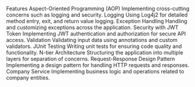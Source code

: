 Features
Aspect-Oriented Programming (AOP)
Implementing cross-cutting concerns such as logging and security.
Logging
Using Log4j2 for detailed method entry, exit, and return value logging.
Exception Handling
Handling and customizing exceptions across the application.
Security with JWT Token
Implementing JWT authentication and authorization for secure API access.
Validation
Validating input data using annotations and custom validators.
JUnit Testing
Writing unit tests for ensuring code quality and functionality.
N-tier Architecture
Structuring the application into multiple layers for separation of concerns.
Request-Response Design Pattern
Implementing a design pattern for handling HTTP requests and responses.
Company Service
Implementing business logic and operations related to company entities.
